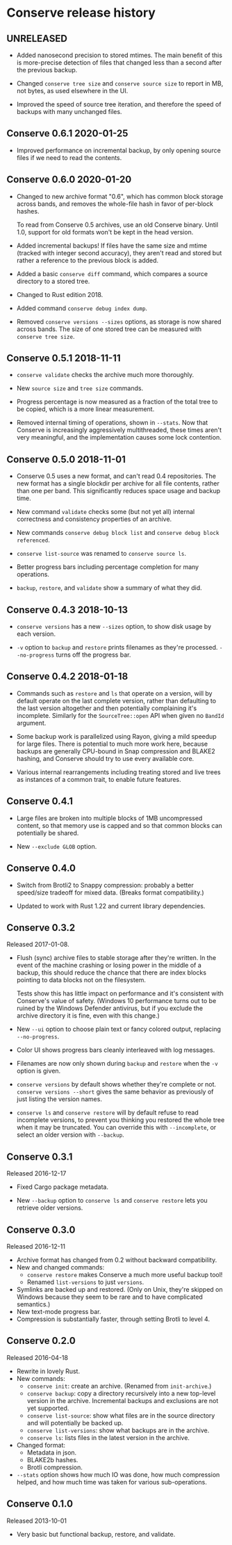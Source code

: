 # Conserve release history

## UNRELEASED

* Added nanosecond precision to stored mtimes. The main benefit of this is
  more-precise detection of files that changed less than a second after
  the previous backup.

* Changed `conserve tree size` and `conserve source size` to report in MB, not
  bytes, as used elsewhere in the UI.

* Improved the speed of source tree iteration, and therefore the speed of
  backups with many unchanged files.

## Conserve 0.6.1 2020-01-25

* Improved performance on incremental backup, by only opening source files if
  we need to read the contents.

## Conserve 0.6.0 2020-01-20

* Changed to new archive format "0.6", which has common block storage across
  bands, and removes the whole-file hash in favor of per-block hashes.

  To read from Conserve 0.5 archives, use an old Conserve binary. Until 1.0,
  support for old formats won't be kept in the head version.

* Added incremental backups! If files have the same size and mtime (tracked with
  integer second accuracy), they aren't read and stored but rather a reference
  to the previous block is added.

* Added a basic `conserve diff` command, which compares a source directory
  to a stored tree.

* Changed to Rust edition 2018.

* Added command `conserve debug index dump`.

* Removed `conserve versions --sizes` options, as storage is now shared across
  bands. The size of one stored tree can be measured with `conserve tree size`.

## Conserve 0.5.1 2018-11-11

* `conserve validate` checks the archive much more thoroughly.

* New `source size` and `tree size` commands.

* Progress percentage is now measured as a fraction of the total tree
  to be copied, which is a more linear measurement.

* Removed internal timing of operations, shown in `--stats`. Now that
  Conserve is increasingly aggressively multithreaded, these times aren't
  very meaningful, and the implementation causes some lock contention.

## Conserve 0.5.0 2018-11-01

* Conserve 0.5 uses a new format, and can't read 0.4 repositories. The new
  format has a single blockdir per archive for all file contents, rather
  than one per band. This significantly reduces space usage and backup
  time.

* New command `validate` checks some (but not yet all) internal correctness
  and consistency properties of an archive.

* New commands `conserve debug block list` and `conserve debug block
  referenced`.

* `conserve list-source` was renamed to `conserve source ls`.

* Better progress bars including percentage completion for many operations.

* `backup`, `restore`, and `validate` show a summary of what they did.

## Conserve 0.4.3 2018-10-13

* `conserve versions` has a new `--sizes` option, to show disk usage by each
  version.

* `-v` option to `backup` and `restore` prints filenames as they're processed.
  `--no-progress` turns off the progress bar.

## Conserve 0.4.2 2018-01-18

* Commands such as `restore` and `ls` that operate on a version, will by
  default operate on the last complete version, rather than defaulting to the
  last version altogether and then potentially complaining it's incomplete.
  Similarly for the `SourceTree::open` API when given no `BandId`
  argument.

* Some backup work is parallelized using Rayon, giving a mild speedup
  for large files. There is potential to much more work here, because backups
  are generally CPU-bound in Snap compression and BLAKE2 hashing, and Conserve
  should try to use every available core.

* Various internal rearrangements including treating stored and live trees
  as instances of a common trait, to enable future features.

## Conserve 0.4.1

* Large files are broken into multiple blocks of 1MB uncompressed content,
  so that memory use is capped and so that common blocks can potentially be
  shared.

* New `--exclude GLOB` option.

## Conserve 0.4.0

* Switch from Brotli2 to Snappy compression: probably a better
  speed/size tradeoff for mixed data. (Breaks format compatibility.)

* Updated to work with Rust 1.22 and current library dependencies.

## Conserve 0.3.2

Released 2017-01-08.

* Flush (sync) archive files to stable storage after they're written.  In the
  event of the machine crashing or losing power in the middle of a
  backup, this should reduce the chance that there are index blocks
  pointing to data blocks not on the filesystem.

  Tests show this has little impact on performance and it's consistent with
  Conserve's value of safety.  (Windows 10 performance turns out to be ruined
  by the Windows Defender antivirus, but if you exclude the archive directory
  it is fine, even with this change.)

* New `--ui` option to choose plain text or fancy colored output, replacing
  `--no-progress`.

* Color UI shows progress bars cleanly interleaved with log messages.

* Filenames are now only shown during `backup` and `restore` when the `-v`
  option is given.

* `conserve versions` by default shows whether they're complete or not.
  `conserve versions --short` gives the same behavior as previously of
  just listing the version names.

* `conserve ls` and `conserve restore` will by default refuse to read
  incomplete versions, to prevent you thinking you restored the whole tree when
  it may be truncated.  You can override this with `--incomplete`, or select an
  older version with `--backup`.

## Conserve 0.3.1

Released 2016-12-17

* Fixed Cargo package metadata.

* New `--backup` option to `conserve ls` and `conserve restore` lets you
  retrieve older versions.

## Conserve 0.3.0

Released 2016-12-11

* Archive format has changed from 0.2 without backward compatibility.
* New and changed commands:
  * `conserve restore` makes Conserve a much more useful backup tool!
  * Renamed `list-versions` to just `versions`.
* Symlinks are backed up and restored.  (Only on Unix, they're skipped on
  Windows because they seem to be rare and to have complicated semantics.)
* New text-mode progress bar.
* Compression is substantially faster, through setting Brotli to level 4.

## Conserve 0.2.0

Released 2016-04-18

* Rewrite in lovely Rust.
* New commands:
  * `conserve init`: create an archive.  (Renamed from `init-archive`.)
  * `conserve backup`: copy a directory recursively into a new top-level
    version in the archive.  Incremental backups and exclusions are not yet
    supported.
  * `conserve list-source`: show what files are in the source directory and will
    potentially be backed up.
  * `conserve list-versions`: show what backups are in the archive.
  * `conserve ls`: lists files in the latest version in the archive.
* Changed format:
  * Metadata in json.
  * BLAKE2b hashes.
  * Brotli compression.
* `--stats` option shows how much IO was done, how much compression helped,
  and how much time was taken for various sub-operations.

## Conserve 0.1.0

Released 2013-10-01

* Very basic but functional backup, restore, and validate.
